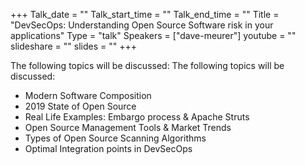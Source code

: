 +++
Talk_date = ""
Talk_start_time = ""
Talk_end_time = ""
Title = "DevSecOps: Understanding Open Source Software risk in your applications"
Type = "talk"
Speakers = ["dave-meurer"]
youtube = ""
slideshare = ""
slides = ""
+++

The following topics will be discussed: The following topics will be discussed: 
* Modern Software Composition 
* 2019 State of Open Source 
* Real Life Examples: Embargo process & Apache Struts 
* Open Source Management Tools & Market Trends 
* Types of Open Source Scanning Algorithms 
* Optimal Integration points in DevSecOps
